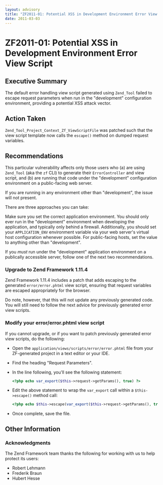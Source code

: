 ```yaml
---
layout: advisory
title: "ZF2011-01: Potential XSS in Development Environment Error View Script"
date: 2011-03-03
---
```


# ZF2011-01: Potential XSS in Development Environment Error View Script

## Executive Summary

The default error handling view script generated using `Zend_Tool` failed to
escape request parameters when run in the "development" configuration
environment, providing a potential XSS attack vector.

## Action Taken

`Zend_Tool_Project_Context_Zf_ViewScriptFile` was patched such that the view
script template now calls the `escape()` method on dumped request variables.

## Recommendations

This particular vulnerability affects only those users who (a) are using
`Zend_Tool` (aka the `zf` CLI) to generate their `ErrorController` and view
script, and (b) are running that code under the "development" configuration
environment on a public-facing web server.

If you are running in any environment other than "development", the issue will not present.

There are three approaches you can take:

Make sure you set the correct application environment.  You should only ever run
in the "development" environment when developing the application, and typically
only behind a firewall. Additionally, you should set your `APPLICATION_ENV`
environment variable via your web server's virtual host configuration whenever
possible. For public-facing hosts, set the value to anything other than
"development".

If you _must_ run under the "development" application environment on a
publically accessible server, follow one of the next two recommendations.

### Upgrade to Zend Framework 1.11.4

Zend Framework 1.11.4 includes a patch that adds escaping to the generated
`error/error.phtml` view script, ensuring that request variables are escaped
appropriately for the browser.

Do note, however, that this will not update any previously generated code. You
will still need to follow the next advice for previously generated error view
scripts.

### Modify your error/error.phtml view script

If you cannot upgrade, or if you want to patch previously generated error view
scripts, do the following:

- Open the `application/views/scripts/error/error.phtml`
  file from your ZF-generated project in a text editor or your IDE.

- Find the heading "Request Parameters".

- In the line following, you'll see the following statement: 

  ```php
  <?php echo var_export($this->request->getParams(), true) ?>
  ```

- Edit the above statement to wrap the `var_export` call within a
  `$this->escape()` method call: 

  ```php
  <?php echo $this->escape(var_export($this->request->getParams(), true)) ?>
  ```

- Once complete, save the file.

## Other Information

### Acknowledgments

The Zend Framework team thanks the following for working with us to help protect
its users:

- Robert Lehmann
- Frederik Braun
- Hubert Hesse
